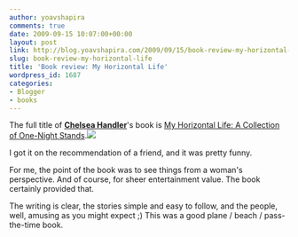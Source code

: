 ```yaml
---
author: yoavshapira
comments: true
date: 2009-09-15 10:07:00+00:00
layout: post
link: http://blog.yoavshapira.com/2009/09/15/book-review-my-horizontal-life/
slug: book-review-my-horizontal-life
title: 'Book review: My Horizontal Life'
wordpress_id: 1687
categories:
- Blogger
- books
---
```


The full title of **[Chelsea Handler](http://en.wikipedia.org/wiki/Chelsea_Handler)**'s book is [My Horizontal Life: A Collection of One-Night Stands](http://www.amazon.com/gp/product/1582346186?ie=UTF8&tag=yoasspa-20&linkCode=as2&camp=1789&creative=390957&creativeASIN=1582346186).![](http://www.assoc-amazon.com/e/ir?t=yoasspa-20&l=as2&o=1&a=1582346186)  
  
I got it on the recommendation of a friend, and it was pretty funny.

  


For me, the point of the book was to see things from a woman's perspective.  And of course, for sheer entertainment value.  The book certainly provided that.

  


The writing is clear, the stories simple and easy to follow, and the people, well, amusing as you might expect ;)  This was a good plane / beach / pass-the-time book.

